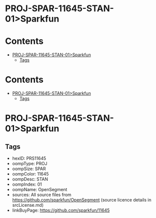 
PROJ-SPAR-11645-STAN-01>Sparkfun
================================

Contents
========

* [PROJ-SPAR-11645-STAN-01>Sparkfun](#proj-spar-11645-stan-01sparkfun)
	* [Tags](#tags)

Contents
========

* [PROJ-SPAR-11645-STAN-01>Sparkfun](#proj-spar-11645-stan-01sparkfun)
	* [Tags](#tags)

# PROJ-SPAR-11645-STAN-01>Sparkfun

## Tags

- hexID: PRS11645
- oompType: PROJ
- oompSize: SPAR
- oompColor: 11645
- oompDesc: STAN
- oompIndex: 01
- oompName: OpenSegment
- sources: All source files from https://github.com/sparkfun/OpenSegment (source licence details in srcLicense.md)
- linkBuyPage: https://github.com/sparkfun/11645
